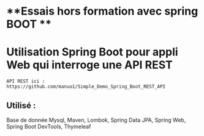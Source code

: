 
# **Essais hors formation avec spring BOOT **


# **Utilisation Spring Boot pour appli Web qui interroge une API REST**
	API REST ici : https://github.com/manuo1/Simple_Demo_Spring_Boot_REST_API

## Utilisé :

Base de donnée Mysql, 
Maven, 
Lombok, 
Spring Data JPA, 
Spring Web, 
Spring Boot DevTools, 
Thymeleaf

